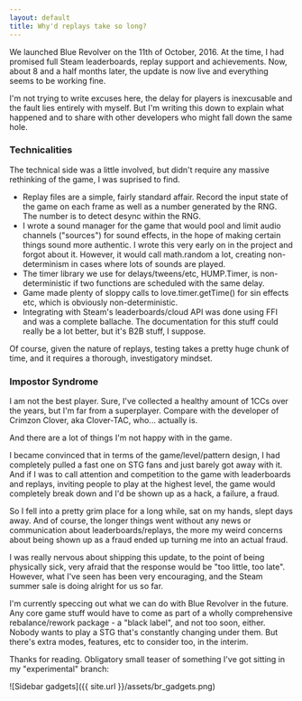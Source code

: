 ```yaml
---
layout: default
title: Why'd replays take so long?
---
```


We launched Blue Revolver on the 11th of October, 2016. At the time, I had promised full Steam leaderboards, replay support and achievements. Now, about 8 and a half months later, the update is now live and everything seems to be working fine.

I'm not trying to write excuses here, the delay for players is inexcusable and the fault lies entirely with myself. But I'm writing this down to explain what happened and to share with other developers who might fall down the same hole.

### Technicalities

The technical side was a little involved, but didn't require any massive rethinking of the game, I was suprised to find.

* Replay files are a simple, fairly standard affair. Record the input state of the game on each frame as well as a number generated by the RNG. The number is to detect desync within the RNG.
* I wrote a sound manager for the game that would pool and limit audio channels ("sources") for sound effects, in the hope of making certain things sound more authentic. I wrote this very early on in the project and forgot about it. However, it would call math.random a lot, creating non-determinism in cases where lots of sounds are played.
* The timer library we use for delays/tweens/etc, HUMP.Timer, is non-deterministic if two functions are scheduled with the same delay. 
* Game made plenty of sloppy calls to love.timer.getTime() for sin effects etc, which is obviously non-deterministic.
* Integrating with Steam's leaderboards/cloud API was done using FFI and was a complete ballache. The documentation for this stuff could really be a lot better, but it's B2B stuff, I suppose.

Of course, given the nature of replays, testing takes a pretty huge chunk of time, and it requires a thorough, investigatory mindset. 

### Impostor Syndrome

I am not the best player. Sure, I've collected a healthy amount of 1CCs over the years, but I'm far from a superplayer. Compare with the developer of Crimzon Clover, aka Clover-TAC, who... actually is.

And there are a lot of things I'm not happy with in the game.

I became convinced that in terms of the game/level/pattern design, I had completely pulled a fast one on STG fans and just barely got away with it. And if I was to call attention and competition to the game with leaderboards and replays, inviting people to play at the highest level, the game would completely break down and I'd be shown up as a hack, a failure, a fraud.

So I fell into a pretty grim place for a long while, sat on my hands, slept days away. And of course, the longer things went without any news or communication about leaderboards/replays, the more my weird concerns about being shown up as a fraud ended up turning me into an actual fraud.

I was really nervous about shipping this update, to the point of being physically sick, very afraid that the response would be "too little, too late". However, what I've seen has been very encouraging, and the Steam summer sale is doing alright for us so far. 

I'm currently speccing out what we can do with Blue Revolver in the future. Any core game stuff would have to come as part of a wholly comprehensive rebalance/rework package - a "black label", and not too soon, either. Nobody wants to play a STG that's constantly changing under them. But there's extra modes, features, etc to consider too, in the interim.

Thanks for reading. Obligatory small teaser of something I've got sitting in my "experimental" branch:

![Sidebar gadgets]({{ site.url }}/assets/br_gadgets.png)